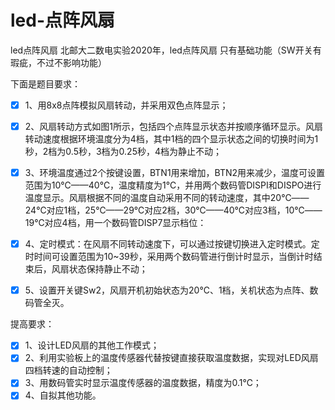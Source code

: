 # led-点阵风扇
led点阵风扇
北邮大二数电实验2020年，led点阵风扇
只有基础功能（SW开关有瑕疵，不过不影响功能）




 下面是题目要求：
* [x] 1、用8x8点阵模拟风扇转动，并采用双色点阵显示；
* [x] 2、风扇转动方式如图1所示，包括四个点阵显示状态并按顺序循环显示。风扇转动速度根据环境温度分为4档，其中1档的四个显示状态之间的切换时间为1秒，2档为0.5秒，3档为0.25秒，4档为静止不动；
* [x] 3、环境温度通过2个按键设置，BTN1用来增加，BTN2用来减少，温度可设置范围为10℃——40℃，温度精度为1℃，并用两个数码管DISPI和DISPO进行温度显示。风扇根据不同的温度自动采用不同的转动速度，其中20℃——24℃对应1档，25℃——29℃对应2档，30℃——40℃对应3档，10℃——19℃对应4档，用一个数码管DISP7显示档位：
* [x] 4、定时模式：在风扇不同转动速度下，可以通过按键切换进入定时模式。定时时间可设置范围为10~39秒，采用两个数码管进行倒计时显示，当倒计时结束后，风扇状态保持静止不动；
* [x] 5、设置开关键Sw2，风扇开机初始状态为20℃、1档，关机状态为点阵、数码管全灭。



提高要求：
* [x] 1、设计LED风扇的其他工作模式；
* [x] 2、利用实验板上的温度传感器代替按键直接获取温度数据，实现对LED风扇四档转速的自动控制；
* [x] 3、用数码管实时显示温度传感器的温度数据，精度为0.1℃；
* [x] 4、自拟其他功能。
